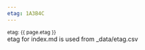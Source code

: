 ```yaml
---
etag: 1A3B4C
---
```

<small>etag: {{ page.etag }}</small>
<br/>
etag for index.md is used from _data/etag.csv
<br/>
